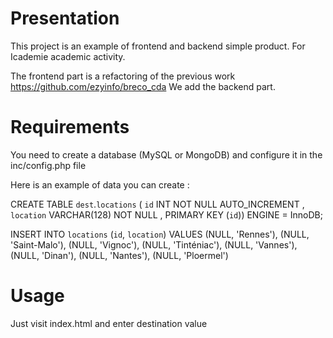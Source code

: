 # Presentation

This project is an example of frontend and backend simple product. For Icademie academic activity.

The frontend part is a refactoring of the previous work https://github.com/ezyinfo/breco_cda
We add the backend part.


# Requirements

You need to create a database (MySQL or MongoDB) and configure it in the inc/config.php file

Here is an example of data you can create :

CREATE TABLE `dest`.`locations` ( `id` INT NOT NULL AUTO_INCREMENT , `location` VARCHAR(128) NOT NULL , PRIMARY KEY (`id`)) ENGINE = InnoDB; 

INSERT INTO `locations` (`id`, `location`) VALUES (NULL, 'Rennes'), (NULL, 'Saint-Malo'), (NULL, 'Vignoc'), (NULL, 'Tinténiac'), (NULL, 'Vannes'), (NULL, 'Dinan'), (NULL, 'Nantes'), (NULL, 'Ploermel')


# Usage

Just visit index.html and enter destination value

